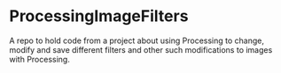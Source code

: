 # ProcessingImageFilters
A repo to hold code from a project about using Processing to change, modify and save different filters and other such modifications to images with Processing.
